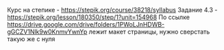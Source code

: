 Курс на степике - https://stepik.org/course/38218/syllabus
Задание 4.3 - https://stepik.org/lesson/180350/step/1?unit=154968
По ссылке https://drive.google.com/drive/folders/1PWoLJnHDWB-gGCZV1Nlk9w0KnmvYwnYp лежит макет страницы, нужно сверстать такую же с нуля